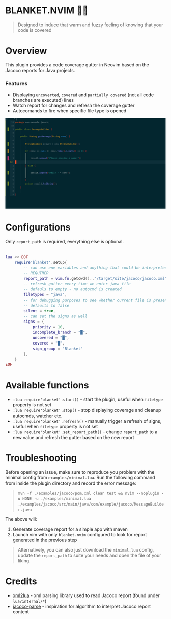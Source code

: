 # BLANKET.NVIM 🛌🏻
> Designed to induce that warm and fuzzy feeling of knowing that your code is covered

# Overview
This plugin provides a code coverage gutter in Neovim based on the Jacoco reports for Java projects.

### Features
* Displaying `uncoverted`, `covered` and `partially covered` (not all code branches are executed) lines
* Watch report for changes and refresh the coverage gutter
* Autocomands to fire when specific file type is opened

![example with all 3 types of signs](./images/coverage_example.png)

# Configurations
Only `report_path` is required, everything else is optional.
```lua

lua << EOF
    require'blanket'.setup{
        -- can use env variables and anything that could be interpreted by expand(), see :h expandcmd()
        -- REQUIRED
        report_path = vim.fn.getcwd().."/target/site/jacoco/jacoco.xml",
        -- refresh gutter every time we enter java file
        -- defauls to empty - no autocmd is created
        filetypes = "java",
        -- for debugging purposes to see whether current file is present inside the report
        -- defaults to false
        silent = true,
        -- can set the signs as well
        signs = {
            priority = 10,
            incomplete_branch = "█",
            uncovered = "█",
            covered = "█",
            sign_group = "Blanket"
        },
    }
EOF

```

# Available functions
* `:lua require'blanket'.start()` - start the plugin, useful when `filetype` property is not set
* `:lua require'blanket'.stop()` - stop displaying coverage and cleanup autocmds, watcher etc.
* `:lua require'blanket'.refresh()` - manually trigger a refresh of signs, useful when `filetype` property is not set
* `:lua require'blanket'.set_report_path()` - change `report_path` to a new value and refresh the gutter based on the new report

# Troubleshooting
Before opening an issue, make sure to reproduce you problem with the minimal config from `examples/minimal.lua`.
Run the following command from inside the plugin directory and record the error message:
> `mvn -f ./examples/jacoco/pom.xml clean test && nvim --noplugin -u NONE -u ./examples/minimal.lua ./examples/jacoco/src/main/java/com/example/jacoco/MessageBuilder.java`

The above will:
1. Generate coverage report for a simple app with maven
2. Launch vim with only `blanket.nvim` configured to look for report generated in the previous step

> Alternatively, you can also just download the `minimal.lua` config, update the `report_path` to suite your needs and open the file of your liking.

# Credits
* [xml2lua](https://github.com/manoelcampos/xml2lua) - xml parsing library used to read Jacoco report (found under `lua/internal/*`)
* [jacoco-parse](https://github.com/vokal/jacoco-parse) - inspiration for algorithm to interpret Jacoco report content

